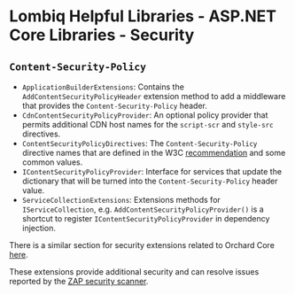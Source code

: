 # Lombiq Helpful Libraries - ASP.NET Core Libraries - Security

## `Content-Security-Policy`

- `ApplicationBuilderExtensions`: Contains the `AddContentSecurityPolicyHeader` extension method to add a middleware that provides the `Content-Security-Policy` header.
- `CdnContentSecurityPolicyProvider`: An optional policy provider that permits additional CDN host names for the `script-scr` and `style-src` directives.
- `ContentSecurityPolicyDirectives`: The `Content-Security-Policy` directive names that are defined in the W3C [recommendation](https://www.w3.org/TR/CSP2/#directives) and some common values.
- `IContentSecurityPolicyProvider`: Interface for services that update the dictionary that will be turned into the `Content-Security-Policy` header value.
- `ServiceCollectionExtensions`: Extensions methods for `IServiceCollection`, e.g. `AddContentSecurityPolicyProvider()` is a shortcut to register `IContentSecurityPolicyProvider` in dependency injection.

There is a similar section for security extensions related to Orchard Core [here](../../Lombiq.HelpfulLibraries.OrchardCore/Docs/Security.md).

These extensions provide additional security and can resolve issues reported by the [ZAP security scanner](https://github.com/Lombiq/UI-Testing-Toolbox/blob/dev/Lombiq.Tests.UI/Docs/SecurityScanning.md).
